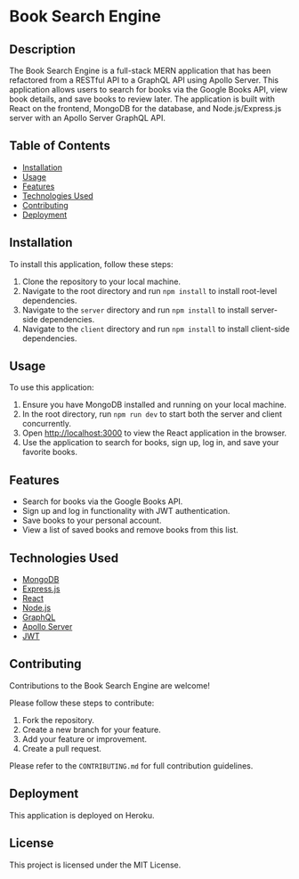 # Book Search Engine

## Description

The Book Search Engine is a full-stack MERN application that has been refactored from a RESTful API to a GraphQL API using Apollo Server. This application allows users to search for books via the Google Books API, view book details, and save books to review later. The application is built with React on the frontend, MongoDB for the database, and Node.js/Express.js server with an Apollo Server GraphQL API.

## Table of Contents

- [Installation](#installation)
- [Usage](#usage)
- [Features](#features)
- [Technologies Used](#technologies-used)
- [Contributing](#contributing)
- [Deployment](#deployment)

## Installation

To install this application, follow these steps:

1. Clone the repository to your local machine.
2. Navigate to the root directory and run `npm install` to install root-level dependencies.
3. Navigate to the `server` directory and run `npm install` to install server-side dependencies.
4. Navigate to the `client` directory and run `npm install` to install client-side dependencies.

## Usage

To use this application:

1. Ensure you have MongoDB installed and running on your local machine.
2. In the root directory, run `npm run dev` to start both the server and client concurrently.
3. Open [http://localhost:3000](http://localhost:3000) to view the React application in the browser.
4. Use the application to search for books, sign up, log in, and save your favorite books.

## Features

- Search for books via the Google Books API.
- Sign up and log in functionality with JWT authentication.
- Save books to your personal account.
- View a list of saved books and remove books from this list.

## Technologies Used

- [MongoDB](https://www.mongodb.com/)
- [Express.js](https://expressjs.com/)
- [React](https://reactjs.org/)
- [Node.js](https://nodejs.org/)
- [GraphQL](https://graphql.org/)
- [Apollo Server](https://www.apollographql.com/docs/apollo-server/)
- [JWT](https://jwt.io/)

## Contributing

Contributions to the Book Search Engine are welcome!

Please follow these steps to contribute:

1. Fork the repository.
2. Create a new branch for your feature.
3. Add your feature or improvement.
4. Create a pull request.

Please refer to the `CONTRIBUTING.md` for full contribution guidelines.

## Deployment

This application is deployed on Heroku. 

## License

This project is licensed under the MIT License.